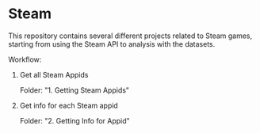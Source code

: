 # Steam
This repository contains several different projects related to Steam games, starting from using the Steam API to analysis with the datasets.



Workflow:


1. Get all Steam Appids

    Folder: "1. Getting Steam Appids"


2. Get info for each Steam appid

    Folder: "2. Getting Info for Appid"
